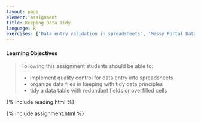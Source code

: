 ```yaml
---
layout: page
element: assignment
title: Keeping Data Tidy
language: R
exercises: ['Data entry validation in spreadsheets', 'Messy Portal Data', 'Tree Biomass']
---
```


#### Learning Objectives

> Following this assignment students should be able to:
>
> - implement quality control for data entry into spreadsheets
> - organize data files in keeping with tidy data principles
> - tidy a data table with redundant fields or overfilled cells

{% include reading.html %}

{% include assignment.html %}
